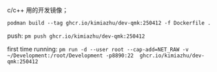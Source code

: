 c/c++ 用的开发镜像；

`podman build --tag ghcr.io/kimiazhu/dev-qmk:250412 -f Dockerfile .`

push:
`pm push ghcr.io/kimiazhu/dev-qmk:250412`

first time running:
`pm run -d --user root --cap-add=NET_RAW -v ~/Development:/root/Development -p8890:22  ghcr.io/kimiazhu/dev-qmk:250412`
